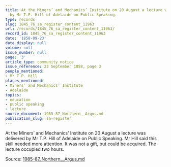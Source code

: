 ```yaml
---
title: At the Miners’ and Mechanics’ Institute on 20 August a lecture was delivered
  by Mr T.P. Hill of Adelaide on Public Speaking.
type: records
slug: 1845_76_sa_register_content_11963
url: /records/1845_76_sa_register_content_11963/
record_id: 1845_76_sa_register_content_11963
date: '1858-09-23'
date_display: null
volume: null
issue_number: null
page: '3'
article_type: community_notice
issue_reference: 23 September 1858, page 3
people_mentioned:
- Mr T.P. Hill
places_mentioned:
- Miners’ and Mechanics’ Institute
- Adelaide
topics:
- education
- public speaking
- lecture
source_document: 1985-87_Northern__Argus.md
publication_slug: sa-register
---
```


At the Miners’ and Mechanics’ Institute on 20 August a lecture was delivered by Mr T.P. Hill of Adelaide on Public Speaking.  Mr Hill said this skill needed more attention.  It was not a gift, but could be acquired.  The lecture occupied two hours.

Source: [1985-87_Northern__Argus.md](/downloads/markdown/1985-87_Northern__Argus.md)
